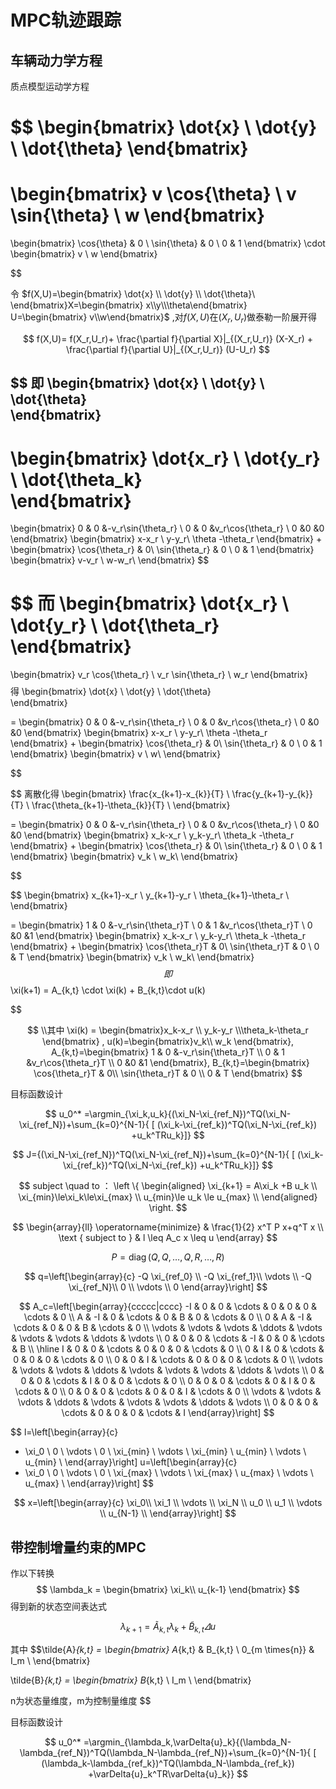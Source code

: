 # MPC轨迹跟踪
## 车辆动力学方程

质点模型运动学方程

$$
\begin{bmatrix}
\dot{x} \\
\dot{y} \\
\dot{\theta}
\end{bmatrix}
=
\begin{bmatrix}
v \cos{\theta} \\
v  \sin{\theta} \\
w
\end{bmatrix}
=
\begin{bmatrix}
\cos{\theta} & 0 \\
\sin{\theta} & 0 \\
0 & 1
\end{bmatrix}
\cdot
\begin{bmatrix}
v \\
w
\end{bmatrix}

$$

令 $f(X,U)=\begin{bmatrix} \dot{x} \\ \dot{y} \\ \dot{\theta}\ \end{bmatrix}X=\begin{bmatrix} x\\y\\\theta\end{bmatrix} U=\begin{bmatrix} v\\w\end{bmatrix}$ ,对$f(X,U)$在$(X_r,U_r)$做泰勒一阶展开得&#x20;

$$
f(X,U)= f(X_r,U_r)+ \frac{\partial f}{\partial X}|_{(X_r,U_r)} (X-X_r) + \frac{\partial f}{\partial U}|_{(X_r,U_r)} (U-U_r)
$$

$$
即
\begin{bmatrix}
\dot{x} \\
\dot{y} \\
\dot{\theta}\
\end{bmatrix}
-
\begin{bmatrix}
\dot{x_r} \\
\dot{y_r} \\
\dot{\theta_k}\
\end{bmatrix}
=
\begin{bmatrix}
0 & 0 &-v_r\sin{\theta_r} \\
0 & 0 &v_r\cos{\theta_r} \\
0 &0 &0
\end{bmatrix}
\begin{bmatrix}
x-x_r \\
y-y_r\\
\theta -\theta_r
\end{bmatrix}
+
\begin{bmatrix}
\cos{\theta_r} & 0\\
\sin{\theta_r} & 0 \\
0 & 1
\end{bmatrix}
\begin{bmatrix}
v-v_r \\
w-w_r\\
\end{bmatrix}
$$

$$
而 \begin{bmatrix}
\dot{x_r} \\
\dot{y_r} \\
\dot{\theta_r}\
\end{bmatrix}
=
\begin{bmatrix}
v_r \cos{\theta_r} \\
v_r  \sin{\theta_r} \\
w_r
\end{bmatrix}
$$
$$
得 \begin{bmatrix}
\dot{x} \\
\dot{y} \\
\dot{\theta}\
\end{bmatrix}

=
\begin{bmatrix}
0 & 0 &-v_r\sin{\theta_r} \\
0 & 0 &v_r\cos{\theta_r} \\
0 &0 &0
\end{bmatrix}
\begin{bmatrix}
x-x_r \\
y-y_r\\
\theta -\theta_r
\end{bmatrix}
+
\begin{bmatrix}
\cos{\theta_r} & 0\\
\sin{\theta_r} & 0 \\
0 & 1
\end{bmatrix}
\begin{bmatrix}
v \\
w\\ 
\end{bmatrix}

$$

$$
离散化得
\begin{bmatrix}
\frac{x_{k+1}-x_{k}}{T} \\
\frac{y_{k+1}-y_{k}}{T} \\
\frac{\theta_{k+1}-\theta_{k}}{T} \\
\end{bmatrix}

=
\begin{bmatrix}
0 & 0 &-v_r\sin{\theta_r} \\
0 & 0 &v_r\cos{\theta_r} \\
0 &0 &0
\end{bmatrix}
\begin{bmatrix}
x_k-x_r \\
y_k-y_r\\
\theta_k -\theta_r
\end{bmatrix}
+
\begin{bmatrix}
\cos{\theta_r} & 0\\
\sin{\theta_r} & 0 \\
0 & 1
\end{bmatrix}
\begin{bmatrix}
v_k \\
w_k\\ 
\end{bmatrix}

$$

$$
\begin{bmatrix}
x_{k+1}-x_r \\
y_{k+1}-y_r \\
\theta_{k+1}-\theta_r \\
\end{bmatrix}

=
\begin{bmatrix}
1 & 0 &-v_r\sin{\theta_r}T \\
0 & 1 &v_r\cos{\theta_r}T \\
0 &0 &1
\end{bmatrix}
\begin{bmatrix}
x_k-x_r \\
y_k-y_r\\
\theta_k -\theta_r
\end{bmatrix}
+
\begin{bmatrix}
\cos{\theta_r}T & 0\\
\sin{\theta_r}T & 0 \\
0 & T
\end{bmatrix}
\begin{bmatrix}
v_k \\
w_k\\ 
\end{bmatrix}
$$
即
$$
\xi(k+1) = A_{k,t} \cdot \xi(k) + B_{k,t}\cdot u(k)  


$$

$$
\\其中
\xi(k) = \begin{bmatrix}x_k-x_r \\ y_k-y_r \\\theta_k-\theta_r \end{bmatrix} ,
u(k)=\begin{bmatrix}v_k\\ w_k \end{bmatrix},
A_{k,t}=\begin{bmatrix}
1 & 0 &-v_r\sin{\theta_r}T \\
0 & 1 &v_r\cos{\theta_r}T \\
0 &0 &1
\end{bmatrix},
B_{k,t}=\begin{bmatrix}
\cos{\theta_r}T & 0\\
\sin{\theta_r}T & 0 \\
0 & T
\end{bmatrix}
$$

目标函数设计

$$
u_0^* =\argmin_{\xi_k,u_k}{(\xi_N-\xi_{ref_N})^TQ(\xi_N-\xi_{ref_N})+\sum_{k=0}^{N-1}{ [   (\xi_k-\xi_{ref_k})^TQ(\xi_N-\xi_{ref_k}) +u_k^TRu_k}]}
$$


$$
J={(\xi_N-\xi_{ref_N})^TQ(\xi_N-\xi_{ref_N})+\sum_{k=0}^{N-1}{ [   (\xi_k-\xi_{ref_k})^TQ(\xi_N-\xi_{ref_k}) +u_k^TRu_k}]}
$$

$$
subject \quad to ： 
\left \{
\begin{aligned}
\xi_{k+1} = A\xi_k +B u_k \\
\xi_{min}\le\xi_k\le\xi_{max} \\
u_{min}\le u_k \le u_{max} \\
\end{aligned}
\right.
$$


$$
\begin{array}{ll}
\operatorname{minimize} & \frac{1}{2} x^T P x+q^T x \\
\text { subject to } & l \leq A_c x \leq u
\end{array}
$$



$$
P=\operatorname{diag}\left(Q, Q, \ldots, Q, R, \ldots, R\right)
$$

$$
q=\left[\begin{array}{c}
-Q \xi_{ref_0} \\
-Q \xi_{ref_1}\\
\vdots \\
-Q \xi_{ref_N}\\
0 \\
\vdots \\
0
\end{array}\right]
$$

$$
A_c=\left[\begin{array}{ccccc|cccc}
-I & 0 & 0 & \cdots & 0 & 0 & 0 & \cdots & 0 \\
A & -I & 0 & \cdots & 0 & B & 0 & \cdots & 0 \\
0 & A & -I & \cdots & 0 & 0 & B & \cdots & 0 \\
\vdots & \vdots & \vdots & \ddots & \vdots & \vdots & \vdots & \ddots & \vdots \\
0 & 0 & 0 & \cdots & -I & 0 & 0 & \cdots & B \\
\hline I & 0 & 0 & \cdots & 0 & 0 & 0 & \cdots & 0 \\
0 & I & 0 & \cdots & 0 & 0 & 0 & \cdots & 0 \\
0 & 0 & I & \cdots & 0 & 0 & 0 & \cdots & 0 \\
\vdots & \vdots & \vdots & \ddots & \vdots & \vdots & \vdots & \ddots & \vdots \\
0 & 0 & 0 & \cdots & I & 0 & 0 & \cdots & 0 \\
0 & 0 & 0 & \cdots & 0 & I & 0 & \cdots & 0 \\
0 & 0 & 0 & \cdots & 0 & 0 & I & \cdots & 0 \\
\vdots & \vdots & \vdots & \ddots & \vdots & \vdots & \vdots & \ddots & \vdots \\
0 & 0 & 0 & \cdots & 0 & 0 & 0 & \cdots & I
\end{array}\right]
$$

$$
l=\left[\begin{array}{c}
- \xi_0 \\
0 \\
\vdots \\
0 \\
\xi_{min} \\
\vdots \\
\xi_{min} \\
u_{min} \\
\vdots \\
u_{min} \\
\end{array}\right]
u=\left[\begin{array}{c}
- \xi_0 \\
0 \\
\vdots \\
0 \\
\xi_{max} \\
\vdots \\
\xi_{max} \\
u_{max} \\
\vdots \\
u_{max} \\
\end{array}\right]
$$

$$
x=\left[\begin{array}{c}
\xi_0\\
\xi_1 \\
\vdots \\
\xi_N \\
u_0 \\
u_1 \\
\vdots \\
u_{N-1} \\
\end{array}\right]
$$


## 带控制增量约束的MPC
作以下转换
$$ 
\lambda_k = \begin{bmatrix}
\xi_k\\
u_{k-1}
\end{bmatrix}
$$
得到新的状态空间表达式

$$
\lambda_{k+1} = \tilde{A}_{k,t}\lambda_k + \tilde{B}_{k,t}\varDelta{u}
$$

其中
$$\tilde{A}_{k,t} = \begin{bmatrix}
A_{k,t} & B_{k,t} \\
0_{m \times{n}} & I_m \\
\end{bmatrix}

\tilde{B}_{k,t} = \begin{bmatrix}
 B_{k,t} \\
 I_m \\
\end{bmatrix}

n为状态量维度，m为控制量维度
$$


目标函数设计

$$
u_0^* =\argmin_{\lambda_k,\varDelta{u}_k}{(\lambda_N-\lambda_{ref_N})^TQ(\lambda_N-\lambda_{ref_N})+\sum_{k=0}^{N-1}{ [   (\lambda_k-\lambda_{ref_k})^TQ(\lambda_N-\lambda_{ref_k}) +\varDelta{u}_k^TR\varDelta{u}_k}}
$$



